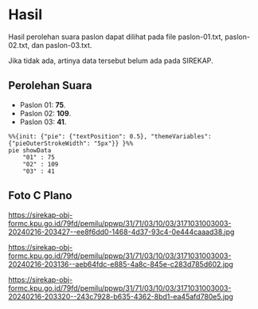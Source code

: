 # Hasil

Hasil perolehan suara paslon dapat dilihat pada file paslon-01.txt, paslon-02.txt, dan paslon-03.txt.

Jika tidak ada, artinya data tersebut belum ada pada SIREKAP.

## Perolehan Suara

 * Paslon 01: **75**.
 * Paslon 02: **109**.
 * Paslon 03: **41**.

```mermaid
%%{init: {"pie": {"textPosition": 0.5}, "themeVariables": {"pieOuterStrokeWidth": "5px"}} }%%
pie showData
    "01" : 75
    "02" : 109
    "03" : 41
```
## Foto C Plano

https://sirekap-obj-formc.kpu.go.id/79fd/pemilu/ppwp/31/71/03/10/03/3171031003003-20240216-203427--ee8f6dd0-1468-4d37-93c4-0e444caaad38.jpg

https://sirekap-obj-formc.kpu.go.id/79fd/pemilu/ppwp/31/71/03/10/03/3171031003003-20240216-203136--aeb64fdc-e885-4a8c-845e-c283d785d602.jpg

https://sirekap-obj-formc.kpu.go.id/79fd/pemilu/ppwp/31/71/03/10/03/3171031003003-20240216-203320--243c7928-b635-4362-8bd1-ea45afd780e5.jpg
